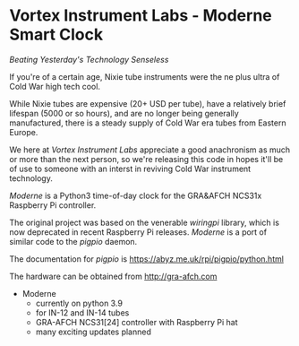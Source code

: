 # Vortex Instrument Labs - Moderne Smart Clock

_Beating Yesterday's Technology Senseless_

If you're of a certain age, Nixie tube instruments were the ne plus ultra of Cold War high tech cool.

While Nixie tubes are expensive (20+ USD per tube), have a relatively brief lifespan 
(5000 or so hours), and are no longer being generally manufactured, there is a steady supply 
of Cold War era tubes from Eastern Europe.

We here at *Vortex Instrument Labs* appreciate a good anachronism as much or more than the next
person, so we're releasing this code in hopes it'll be of use to someone with an interst in
reviving Cold War instrument technology.

*Moderne* is a Python3 time-of-day clock for the GRA&AFCH NCS31x Raspberry Pi controller.

The original project was based on the venerable *wiringpi* library, which is now deprecated
in recent Raspberry Pi releases. *Moderne* is a port of similar code to the *pigpio* daemon.

The documentation for *pigpio* is https://abyz.me.uk/rpi/pigpio/python.html

The hardware can be obtained from http://gra-afch.com

* Moderne
  * currently on python 3.9
  * for IN-12 and IN-14 tubes
  * GRA-AFCH NCS31[24] controller with Raspberry Pi hat
  * many exciting updates planned
